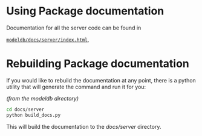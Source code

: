 # Using Package documentation
Documentation for all the server code can be found in 

[`modeldb/docs/server/index.html`](server/index.html),

# Rebuilding Package documentation

If you would like to rebuild the documentation at any point,
there is a python utility that will generate the command and run it for you:

*(from the modeldb directory)*
```bash
cd docs/server
python build_docs.py
```

This will build the documentation to the *docs/server* directory.
